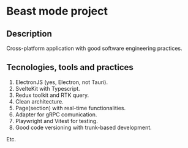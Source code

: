 # Beast mode project

## Description

Cross-platform application with good software engineering practices.

## Tecnologies, tools and practices

1. ElectronJS (yes, Electron, not Tauri).
2. SvelteKit with Typescript.
3. Redux toolkit and RTK query.
4. Clean architecture.
5. Page(section) with real-time functionalities.
6. Adapter for gRPC comunication.
7. Playwright and Vitest for testing.
8. Good code versioning with trunk-based development.

Etc.
